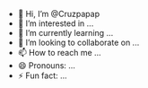 - 👋 Hi, I’m @Cruzpapap
- 👀 I’m interested in ...
- 🌱 I’m currently learning ...
- 💞️ I’m looking to collaborate on ...
- 📫 How to reach me ...
- 😄 Pronouns: ...
- ⚡ Fun fact: ...

<!---
Cruzpapap/Cruzpapap is a ✨ special ✨ repository because its `README.md` (this file) appears on your GitHub profile.
You can click the Preview link to take a look at your changes.
--->

